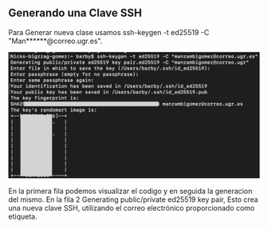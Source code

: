 ## Generando una Clave SSH
 
  Para Generar nueva clase usamos ssh-keygen -t ed25519 -C "Man******@correo.ugr.es".
  

![GenerandounanuevaSSH](../imagenes/GenerandounanuevaSSH.png)

En la primera fila podemos visualizar el codigo y en seguida la generacion del mismo.
En la fila 2 Generating public/private ed25519 key pair,  Esto crea una nueva clave SSH, 
utilizando el correo electrónico proporcionado como etiqueta.

